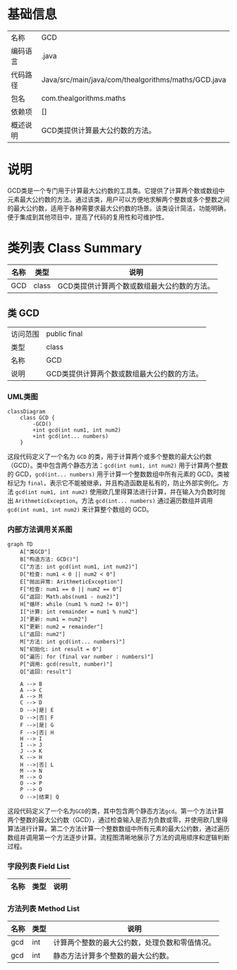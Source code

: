 # 基础信息

|      |      |
|------|------|
| 名称 | GCD |
| 编码语言 | .java |
| 代码路径 | Java/src/main/java/com/thealgorithms/maths/GCD.java |
| 包名 | com.thealgorithms.maths |
| 依赖项 | [] |
| 概述说明 | GCD类提供计算最大公约数的方法。 |

# 说明

GCD类是一个专门用于计算最大公约数的工具类。它提供了计算两个数或数组中元素最大公约数的方法。通过该类，用户可以方便地求解两个整数或多个整数之间的最大公约数，适用于各种需要求最大公约数的场景。该类设计简洁，功能明确，便于集成到其他项目中，提高了代码的复用性和可维护性。

# 类列表 Class Summary

| 名称   | 类型  | 说明 |
|-------|------|-------------|
| GCD | class | GCD类提供计算两个数或数组最大公约数的方法。 |



## 类 GCD

|      |      |
|------|------|
| 访问范围 | public final |
| 类型 | class |
| 名称 | GCD |
| 说明 | GCD类提供计算两个数或数组最大公约数的方法。 |


### UML类图

```mermaid
classDiagram
    class GCD {
        -GCD()
        +int gcd(int num1, int num2)
        +int gcd(int... numbers)
    }
```

这段代码定义了一个名为 `GCD` 的类，用于计算两个或多个整数的最大公约数（GCD）。类中包含两个静态方法：`gcd(int num1, int num2)` 用于计算两个整数的 GCD，`gcd(int... numbers)` 用于计算一个整数数组中所有元素的 GCD。类被标记为 `final`，表示它不能被继承，并且构造函数是私有的，防止外部实例化。方法 `gcd(int num1, int num2)` 使用欧几里得算法进行计算，并在输入为负数时抛出 `ArithmeticException`。方法 `gcd(int... numbers)` 通过遍历数组并调用 `gcd(int num1, int num2)` 来计算整个数组的 GCD。


### 内部方法调用关系图

```mermaid
graph TD
    A["类GCD"]
    B["构造方法: GCD()"]
    C["方法: int gcd(int num1, int num2)"]
    D["检查: num1 < 0 || num2 < 0"]
    E["抛出异常: ArithmeticException"]
    F["检查: num1 == 0 || num2 == 0"]
    G["返回: Math.abs(num1 - num2)"]
    H["循环: while (num1 % num2 != 0)"]
    I["计算: int remainder = num1 % num2"]
    J["更新: num1 = num2"]
    K["更新: num2 = remainder"]
    L["返回: num2"]
    M["方法: int gcd(int... numbers)"]
    N["初始化: int result = 0"]
    O["遍历: for (final var number : numbers)"]
    P["调用: gcd(result, number)"]
    Q["返回: result"]

    A --> B
    A --> C
    A --> M
    C --> D
    D -->|是| E
    D -->|否| F
    F -->|是| G
    F -->|否| H
    H --> I
    I --> J
    J --> K
    K --> H
    H -->|否| L
    M --> N
    M --> O
    O --> P
    P --> O
    O -->|结束| Q
```

这段代码定义了一个名为`GCD`的类，其中包含两个静态方法`gcd`。第一个方法计算两个整数的最大公约数（GCD），通过检查输入是否为负数或零，并使用欧几里得算法进行计算。第二个方法计算一个整数数组中所有元素的最大公约数，通过遍历数组并调用第一个方法逐步计算。流程图清晰地展示了方法的调用顺序和逻辑判断过程。

### 字段列表 Field List

| 名称  | 类型  | 说明 |
|-------|-------|------|

### 方法列表 Method List

| 名称  | 类型  | 说明 |
|-------|-------|------|
| gcd | int | 计算两个整数的最大公约数，处理负数和零值情况。 |
| gcd | int | 静态方法计算多个整数的最大公约数。 |





